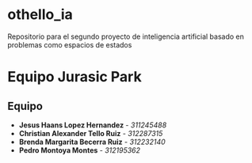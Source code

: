 # othello_ia
Repositorio para el segundo proyecto de inteligencia artificial basado en problemas como espacios de estados
# Equipo Jurasic Park


## Equipo

* **Jesus Haans Lopez Hernandez** - *311245488* 
* **Christian Alexander Tello Ruiz** - *312287315* 
* **Brenda Margarita Becerra Ruiz** - *312232140* 
* **Pedro Montoya Montes** - *312195362* 